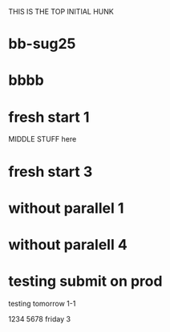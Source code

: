 THIS IS THE TOP
INITIAL HUNK
# bb-sug25

# bbbb

# fresh start 1
MIDDLE STUFF here
# fresh start 3

# without parallel 1

# without paralell 4

# testing submit on prod

testing tomorrow
1-1

1234
5678
friday 3

